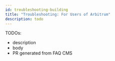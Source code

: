 ```yaml
---
id: troubleshooting-building
title: "Troubleshooting: For Users of Arbitrum"
description: todo
---
```


TODOs:
 - description
 - body
 - PR generated from FAQ CMS
